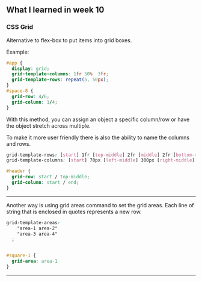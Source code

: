 ## What I learned in week 10

### CSS Grid
Alternative to flex-box to put items into grid boxes.

Example:
```CSS
#app {
  display: grid;
  grid-template-columns: 1fr 50%  3fr;
  grid-template-rows: repeat(5, 50px);
}
#space-8 {
  grid-row: 4/6;    
  grid-column: 1/4;
}
```
With this method, you can assign an object a specific column/row or have the object stretch across multiple.

To make it more user friendly there is also the ability to name the columns and rows.

```CSS
grid-template-rows: [start] 1fr [top-middle] 2fr [middle] 2fr [bottom-middle] 1fr [end];
grid-template-columns: [start] 70px [left-middle] 300px [right-middle] 100px [end];

#header { 
  grid-row: start / top-middle;
  grid-column: start / end;
}

```

***

Another way is using grid areas command to set the grid areas. Each line of string that is enclosed in quotes represents a new row.

```CSS
grid-template-areas:
    "area-1 area-2"
    "area-3 area-4"
  ;


#square-1 {
  grid-area: area-1
}
```

***

